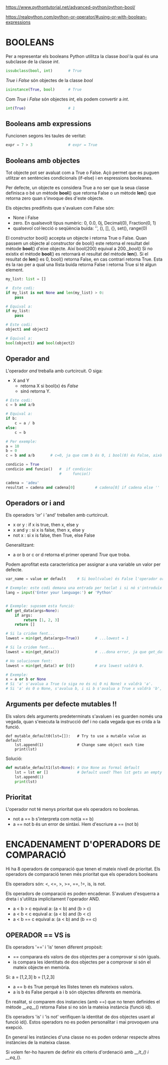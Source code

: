 https://www.pythontutorial.net/advanced-python/python-bool/

https://realpython.com/python-or-operator/#using-or-with-boolean-expressions


# BOOLEANS
Per a representar els booleans Python utilitza la classe _bool_ la qual és una subclasse de la classe _int_.
```python
issubclass(bool, int)		# True
```

_True_ i _False_ són objectes de la classe _bool_
```python
isinstance(True, bool)  	# True
```

Com _True_ i _False_ són objectes _int_, els podem convertir a _int_.
```python
int(True)					# 1
```

## Booleans amb expressions
Funcionen segons les taules de veritat:
```python
expr = 7 > 3  				# expr = True
```
## Booleans amb objectes
Tot objecte pot ser avaluat com a True o False. Açò permet que es puguen utlitzar en sentències condicionals (if-else) i en espressions booleanes.

Per defecte, un objecte es considera True a no ser que la seua classe definisca o bé un mètode __bool__() que retorna False o un mètode __len__() que retorna zero quan s'invoque des d'este objecte.

Els objectes predifinits que s'avaluen com False són:
   - None i False
   - zero. En qualsevolt tipus numèric: 0, 0.0, 0j, Decimal(0), Fraction(0, 1)
   - qualsevol col·lecció o seqüència buida: '', (), [], {}, set(), range(0)


 El constructor bool() accepta un objecte i retorna True o False.
 Quan passem un objecte al constructor de bool() este retorna el resultat del mètode __bool__() d'eixe objecte. Així bool(200) equival a 200.__bool_()
 Si no existix el mètode __bool__() es retornarà el resultat del mètode __len__(). Si el resultat de __len__() es 0, bool() retorna False, en cas contrari retorna True.
 Esta és la rao per a qual una llista buida retorna False i retorna True si té algun element.



```python
my_list: list = []

#  Este codi:
if my_list is not None and len(my_list) > 0:
    pass

# Equival a:
if my_list:
    pass
```
```python
# Este codi:
object1 and object2

# Equival a:
bool(object1) and bool(object2)
```
## Operador __and__
L'operador _and_ treballa amb curtcircuit. O siga:

* X and Y
	* retorna X si bool(x) és _False_
	* sinó retorna Y.

```python
# Este codi:
c = b and a/b

# Equival a:
if b:
    c = a / b
else:
    c = b

# Per exemple:
a = 10
b = 0
c = b and a/b		# c=0, ja que com b és 0, i bool(0) és False, això fa que no s'avalue a/b i retorne b.
```

```python
condicio = True
condicio and funcio()   #  if condicio:
                        #     funcio()
```

```python
cadena = 'adeu'
resultat = cadena and cadena[0]         # cadena[0] if cadena else ''
```

## Operadors __or__ i __and__
Els operadors 'or' i 'and' treballen amb curtcircuit.
* x or y  :   if x is true, then x, else y
* x and y :   si x is false, then x, else y
* not x   :   si x is false, then True, else False


Generalitzant:
* a or b or c or d retorna el primer operand _True_ que troba.

Podem aprofitat esta característica per assignar a una variable un valor per defecte.

```python
var_name = value or default		# Si bool(value) és False l'operador or retornarà default.
```

```python
# Exemple: este codi demana una entrada per teclat i si nó s'introduïx res a lang se li assignarà 'Python':
lang = input('Enter your language:') or 'Python'
```
```python

# Exemple: suposem esta funció:
def get_data(args=None):
    if args:
        return [1, 2, 3]
    return []

# Si la cridem fent...
lowest = min(get_data(args=True))  		# ...lowest = 1

# Si la cridem fent...
lowest = min(get_data())				# ...dona error, ja que get_data() retorna [] i min([]) provoca un error.

# Ho solucionem fent:
lowest = min(get_data() or [0])  		# ara lowest valdrà 0.
```

```python
# Exemple:
x = a or b or None
# Si 'a' s'avalua a True (o siga no és ni 0 ni None) x valdrà 'a'.
# Si 'a' és 0 o None, s'avalua b, i si b s'avalua a True x valdrà 'b', sinó x valdrà None.
```

## Arguments per defecte mutables !!
Els valors dels arguments predeterminats s'avaluen i es guarden només una vegada, quan s'executa la instrucció def i no cada vegada que es crida a la funció.

```
def mutable_default0(lst=[]):	# Try to use a mutable value as default
    lst.append(1)				# Change same object each time
    print(lst)
```

Solució:
```python
def mutable_default1(lst=None): # Use None as formal default
    lst = lst or []				# Default used? Then lst gets an empty list.
    lst.append(1)
    print(lst)
```
## Prioritat
L'operador not té menys prioritat que els operadors no boolenas.

* not a == b  s'interpreta com  not(a == b)
* a == not b  és un error de sintàxi. Hem d'escriure a == (not b)



# ENCADENAMENT D'OPERADORS DE COMPARACIÓ
Hi ha 8 operadors de comparació que tenen el mateix nivell de prioritat.
Els operadors de comparació tenen més prioritat que els operadors booleans

Els operadors són: <, <=, >, >=, ==, !=, is, is not.


Els operadors de comparació es poden encadenar. S'avaluen d'esquerra a dreta i s'utilitza implícitament l'operador AND.
*   a < b > c   equival a:  (a < b) and (b > c)
*   a < b < c   equival a:  (a < b) and (b < c)
*   a < b == c  equival a:  (a < b) and (b == c)


## OPERADOR == VS is
Els operadors '==' i 'is' tenen diferent propòsit:
* ==  comparara els valors de dos objectes per a comprovar si són iguals.
* is  compara les identitats de dos objectes per a comprovar si són el mateix objecte en memòria.

Si:
a = [1,2,3]
b = [1,2,3]

* a == b  és True perquè les llistes tenen els mateixos valors.
* a is b  és False perquè a i b són objectes diferents en memòria.


En realitat, si comparem dos instancies (amb ==) que no tenen definides el mètode __\__eq__\__() retorna False si no són la mateixa instància (funció id).

Els operadors 'is' i 'is not' verifiquen la identitat de dos objectes usant al funció id(). Estos operadors no es poden personalitar i mai provoquen una exepció.

En general les instàncies d'una classe no es poden ordenar respecte altres instàncies de la mateixa classe.

Si volem fer-ho haurem de definir els criteris d'ordenació amb __\__lt__\__() i __\__eq__\__().